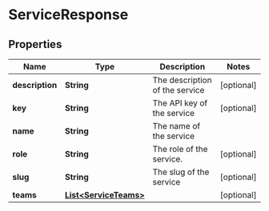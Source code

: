 
# ServiceResponse

## Properties
Name | Type | Description | Notes
------------ | ------------- | ------------- | -------------
**description** | **String** | The description of the service |  [optional]
**key** | **String** | The API key of the service |  [optional]
**name** | **String** | The name of the service | 
**role** | **String** | The role of the service. |  [optional]
**slug** | **String** | The slug of the service |  [optional]
**teams** | [**List&lt;ServiceTeams&gt;**](ServiceTeams.md) |  |  [optional]



